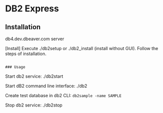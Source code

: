 # DB2 Express

## Installation
db4.dev.dbeaver.com server

[Install]
Execute ./db2setup or ./db2_install (install without GUI).
Follow the steps of installation.
```

### Usage

```
Start db2 service:
./db2start

Start dB2 command line interface:
./db2

Create test database in db2 CLI:
`db2sample -name SAMPLE`

Stop db2 service:
./db2stop
```